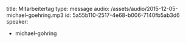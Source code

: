 title: Mitarbeitertag
type: message
audio: /assets/audio/2015-12-05-michael-goehring.mp3
id: 5a55b110-2517-4e68-b006-7140fb5ab3d6
speaker:
  - michael-gohring
